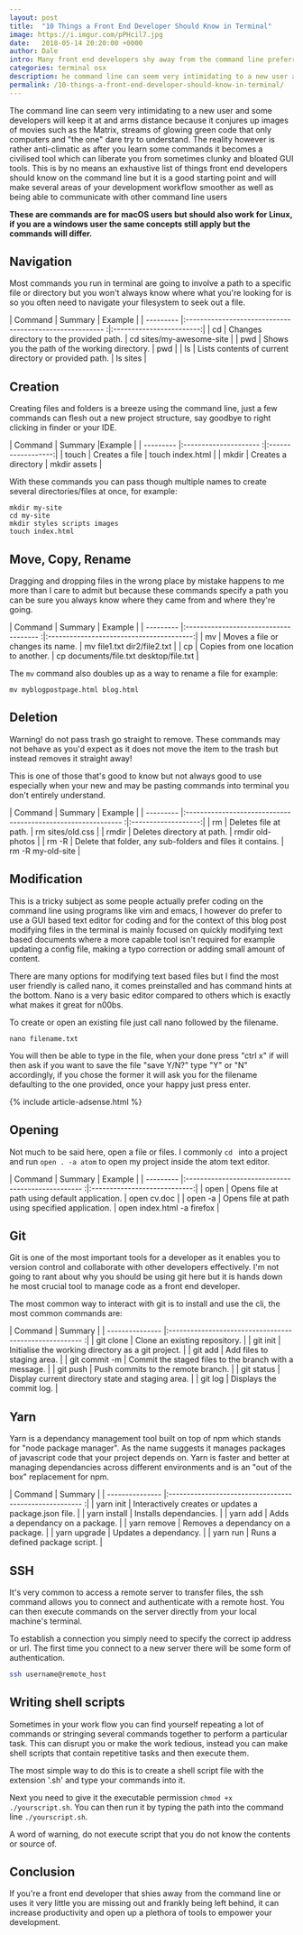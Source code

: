 ```yaml
---
layout: post
title:  "10 Things a Front End Developer Should Know in Terminal"
image: https://i.imgur.com/pPHcil7.jpg
date:   2018-05-14 20:20:00 +0000
author: Dale
intro: Many front end developers shy away from the command line preferring GUI alternatives however it's now a common requirement in the workplace, here are 10 things every front end developer should know in terminal.
categories: terminal osx
description: he command line can seem very intimidating to a new user and some developers will keep it at and arms distance because it conjures up images of movies such as the Matrix
permalink: /10-things-a-front-end-developer-should-know-in-terminal/
---
```


The command line can seem very intimidating to a new user and some developers will keep it at and arms distance because it conjures up images of movies such as the Matrix, streams of glowing green code that only computers and "the one" dare try to understand. The reality however is rather anti-climatic as after you learn some commands it becomes a civilised tool which can liberate you from sometimes clunky and bloated GUI tools.
This is by no means an exhaustive list of things front end developers should know on the command line but it is a good starting point and will make several areas of your development workflow smoother as well as being able to communicate with other command line users

**These are commands are for macOS users but should also work for Linux, if you are a windows user the same concepts still apply but the commands will differ.**

## Navigation

Most commands you run in terminal are going to involve a path to a specific file or directory but you won't always know where what you're looking for is so you often need to navigate your filesystem to seek out a file.

| Command   | Summary                                                  | Example                  |
| --------- |:------------------------------------------------------- :|:------------------------:|
| cd        | Changes directory to the provided path.                  | cd sites/my-awesome-site |
| pwd       | Shows you the path of the working directory.             | pwd                      |
| ls        | Lists contents of current directory or provided path.    | ls sites                 |

## Creation

Creating files and folders is a breeze using the command line, just a few commands can flesh out a new project structure, say goodbye to right clicking in finder or your IDE.

| Command   | Summary                |Example             |
| --------- |:--------------------- :|:------------------:|
| touch     | Creates a file         | touch index.html   |
| mkdir     | Creates a directory    | mkdir assets       |


With these commands you can pass though multiple names to create several directories/files at once,
for example:

```
mkdir my-site
cd my-site
mkdir styles scripts images
touch index.html
```

## Move, Copy, Rename

Dragging and dropping files in the wrong place by mistake happens to me more than I care to admit but because these commands specify a path you can be sure you always know where they came from and where they're going.

| Command   | Summary                                | Example                                  |
| --------- |:------------------------------------- :|:----------------------------------------:|
| mv        | Moves a file or changes its name.      | mv file1.txt dir2/file2.txt              |
| cp        | Copies from one location to another.   | cp documents/file.txt desktop/file.txt   |

The `mv` command also doubles up as a way to rename a file for example:

```
mv myblogpostpage.html blog.html
```

## Deletion

Warning! do not pass trash go straight to remove.
These commands may not behave as you'd expect as it does not move the item to the trash but instead removes it straight away!

This is one of those that's good to know but not always good to use especially when your new and may be pasting commands into terminal you don't entirely understand.

| Command   | Summary                                                       | Example             |
| --------- |:------------------------------------------------------------ :|:-------------------:|
| rm        | Deletes file at path.                                         | rm sites/old.css    |
| rmdir     | Deletes directory at path.                                    | rmdir old-photos    |
| rm -R     | Delete that folder, any sub-folders and files it contains.    | rm -R my-old-site   |

## Modification

This is a tricky subject as some people actually prefer coding on the command line using programs like vim and emacs, I however do prefer to use a GUI based text editor for coding and for the context of this blog post modifying files in the terminal is mainly focused on quickly modifying text based documents where a more capable tool isn't required for example updating a config file, making a typo correction or adding small amount of content.

There are many options for modifying text based files but I find the most user friendly is called nano, it comes preinstalled and has command hints at the bottom. Nano is a very basic editor compared to others which is exactly what makes it great for n00bs.

To create or open an existing file just call nano followed by the filename.

`nano filename.txt`

You will then be able to type in the file, when your done press "ctrl x" if will then ask if you want to save the file "save Y/N?" type "Y" or "N" accordingly, if you chose the former it will ask you for the filename defaulting to the one provided, once your happy just press enter.

{% include article-adsense.html %}

## Opening

Not much to be said here, open a file or files.
I commonly `cd ` into a project and run `open . -a atom` to open my project inside the atom text editor.

| Command   | Summary                                            | Example                      |
| --------- |:------------------------------------------------- :|:----------------------------:|
| open      | Opens file at path using default application.      | open cv.doc                  |
| open -a   | Opens file at path using specified application.    | open index.html -a firefox   |

## Git

Git is one of the most important tools for a developer as it enables you to version control and collaborate with other developers effectively. I'm not going to rant about why you should be using git here but it is hands down he most crucial tool to manage code as a front end developer.

The most common way to interact with git is to install and use the cli, the most common commands are:

| Command         | Summary                                                 |
| --------------- |:------------------------------------------------------ :|
| git clone       | Clone an existing repository.                           |
| git init        | Initialise the working directory as a git project.      |
| git add         | Add files to staging area.                              |
| git commit -m   | Commit the staged files to the branch with a message.   |
| git push        | Push commits to the remote branch.                      |
| git status      | Display current directory state and staging area.       |
| git log         | Displays the commit log.                                |

## Yarn

Yarn is a dependancy management tool built on top of npm which stands for "node package manager". As the name suggests it manages packages of javascript code that your project depends on.
Yarn is faster and better at managing dependancies across different environments and is an "out of the box" replacement for npm.

| Command         | Summary                                                 |
| --------------- |:------------------------------------------------------ :|
| yarn init       | Interactively creates or updates a package.json file.   |
| yarn install    | Installs dependancies.                                  |
| yarn add        | Adds a dependancy on a package.                         |
| yarn remove     | Removes a dependancy on a package.                      |
| yarn upgrade    | Updates a dependancy.                                   |
| yarn run        | Runs a defined package script.                          |


## SSH

It's very common to access a remote server to transfer files, the ssh command allows you to connect and authenticate with a remote host. You can then execute commands on the server directly from your local machine's terminal.

To establish a connection you simply need to specify the correct ip address or url. The first time you connect to a new server there will be some form of authentication.

```bash
ssh username@remote_host
```

## Writing shell scripts

Sometimes in your work flow you can find yourself repeating a lot of commands or stringing several commands together to perform a particular task.
This can disrupt you or make the work tedious, instead you can make shell scripts that contain repetitive tasks and then execute them.

The most simple way to do this is to create a shell script file with the extension '.sh' and type your commands into it.

Next you need to give it the executable permission `chmod +x ./yourscript.sh`.
You can then run it by typing the path into the command line `./yourscript.sh`.

A word of warning, do not execute script that you do not know the contents or source of.

## Conclusion

If you're a front end developer that shies away from the command line or uses it very little you are missing out and frankly being left behind, it can increase productivity and open up a plethora of tools to empower your development.

